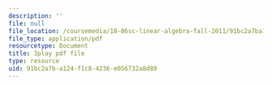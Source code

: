 ```yaml
---
description: ''
file: null
file_location: /coursemedia/18-06sc-linear-algebra-fall-2011/91bc2a7ba124f1c84236e056732a8d89_vF7eyJ2g3kU.pdf
file_type: application/pdf
resourcetype: Document
title: 3play pdf file
type: resource
uid: 91bc2a7b-a124-f1c8-4236-e056732a8d89
---
```

